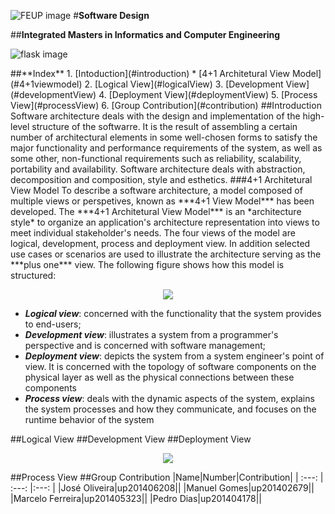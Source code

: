 ![FEUP image](https://sigarra.up.pt/feup/pt/WEB_GESSI_DOCS.download_file?p_name=F-370784536/logo_cores_oficiais.jpg)
#**Software Design**

##**Integrated Masters in Informatics and Computer Engineering**

![flask image](http://flask.pocoo.org/static/logo/flask.png)

<a name="index"/>
##**Index**
1. [Intoduction](#introduction)
  * [4+1 Architetural  View Model](#4+1viewmodel)
2. [Logical View](#logicalView)
3. [Development View](#developmentView)
4. [Deployment View](#deploymentView)
5. [Process View](#processView)
6. [Group Contribution](#contribution)

<a name="introduction"/>
##Introduction
  Software architecture deals with the design and implementation of the high-level structure of the softwarre. It is the result of assembling a certain number of architectural elements in some well-chosen forms to satisfy the major functionality and performance requirements of the system, as well as some other, non-functional requirements such as reliability, scalability, portability and availability. Software architecture deals with abstraction, decomposition and composition, style and esthetics.

<a name="4+1viewmodel"/>
###4+1 Architetural View Model 
  To describe a software architecture, a model composed of multiple views or perspetives, known as ***4+1 View Model*** has been developed. The ***4+1 Architetural View Model*** is an *architecture style* to organize an application's architecture representation into views to meet individual stakeholder's needs. The four views of the model are logical, development, process and deployment view. In addition selected use cases or scenarios are used to illustrate the architecture serving as the ***plus one*** view.  
  The following figure shows how this model is structured:
  
  <p align="center">
    <img src="https://github.com/rodavoce/flask/blob/development/esof/res/model.png">
  </p>
  
* ***Logical view***: concerned with the functionality that the system provides to end-users; 
* ***Development view***: illustrates a system from a programmer's perspective and is concerned with software management;
* ***Deployment view***: depicts the system from a system engineer's point of view. It is concerned with the topology of software components on the physical layer as well as the physical connections between these components
* ***Process view***: deals with the dynamic aspects of the system, explains the system processes and how they communicate, and focuses on the runtime behavior of the system
  


<a name="logicalView"/>
##Logical View

<a name="developmentView"/>
##Development View

<a name="deploymentView"/>
##Deployment View
  <p align="center">
    <img src="https://github.com/rodavoce/flask/blob/development/esof/res/Deployment Model.png">
  </p>
<a name="processView"/>
##Process View


<a name="contribution"/>
##Group Contribution
|Name|Number|Contribution|
| :---: | :---: |:---: |
|José Oliveira|up201406208||
|Manuel Gomes|up201402679||
|Marcelo Ferreira|up201405323||
|Pedro Dias|up201404178||

